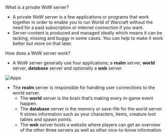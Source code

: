 What is a private WoW server?

-   A private WoW server is a few applications or programs that work together in order to enable you to run World of Warcraft without the need for a paid subscription or internet connection if you want.
-   Server-content is produced and managed ideally which means it can be lacking, missing and buggy in some cases. You can help to make it work better but more on that later.

How does a WoW server work?

-   A WoW server generally use four applications; a **realm** server, **world** server, **database** server and optionally a **web** server.

![Apps](_media/apps.jpg "Apps overview")

-   The **realm** server is responsible for handling user connections to the world server.
    -   The **world** server is the brain that’s making every in-game event happen.
    -   The **database** server is the memory or save-file for the world server. It stores information such as your characters, items, creature loot tables and spawn points.
    -   The **web** server hosts a website where players can get an overview of the other three servers as well as other nice-to-know information.
